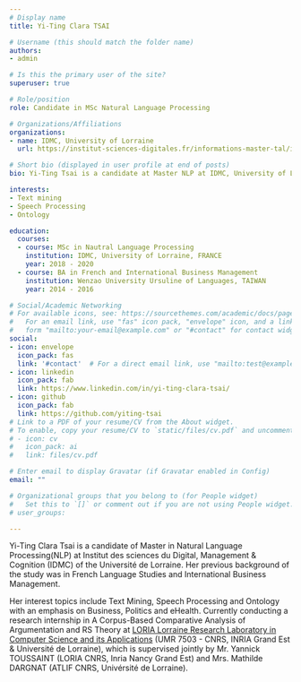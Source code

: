 ```yaml
---
# Display name
title: Yi-Ting Clara TSAI

# Username (this should match the folder name)
authors:
- admin

# Is this the primary user of the site?
superuser: true

# Role/position
role: Candidate in MSc Natural Language Processing

# Organizations/Affiliations
organizations:
- name: IDMC, University of Lorraine
  url: https://institut-sciences-digitales.fr/informations-master-tal/info-tal-generales/

# Short bio (displayed in user profile at end of posts)
bio: Yi-Ting Tsai is a candidate at Master NLP at IDMC, University of Lorraine, whose interests are Text mining, Speech Processing and Ontology.

interests:
- Text mining
- Speech Processing
- Ontology

education:
  courses:
  - course: MSc in Nautral Language Processing
    institution: IDMC, University of Lorraine, FRANCE
    year: 2018 - 2020
  - course: BA in French and International Business Management
    institution: Wenzao University Ursuline of Languages, TAIWAN
    year: 2014 - 2016

# Social/Academic Networking
# For available icons, see: https://sourcethemes.com/academic/docs/page-builder/#icons
#   For an email link, use "fas" icon pack, "envelope" icon, and a link in the
#   form "mailto:your-email@example.com" or "#contact" for contact widget.
social:
- icon: envelope
  icon_pack: fas
  link: '#contact'  # For a direct email link, use "mailto:test@example.org".
- icon: linkedin
  icon_pack: fab
  link: https://www.linkedin.com/in/yi-ting-clara-tsai/
- icon: github
  icon_pack: fab
  link: https://github.com/yiting-tsai
# Link to a PDF of your resume/CV from the About widget.
# To enable, copy your resume/CV to `static/files/cv.pdf` and uncomment the lines below.
# - icon: cv
#   icon_pack: ai
#   link: files/cv.pdf

# Enter email to display Gravatar (if Gravatar enabled in Config)
email: ""

# Organizational groups that you belong to (for People widget)
#   Set this to `[]` or comment out if you are not using People widget.
# user_groups:

---
```


Yi-Ting Clara Tsai is a candidate of Master in Natural Language Processing(NLP) at Institut des sciences du Digital, Management & Cognition (IDMC) of the Université de Lorraine. Her previous background of the study was in French Language Studies and International Business Management.

Her interest topics include Text Mining, Speech Processing and Ontology with an emphasis on Business, Politics and eHealth. Currently conducting a research internship in A Corpus-Based Comparative Analysis of Argumentation and RS Theory at [LORIA Lorraine Research Laboratory in Computer Science and its Applications](https://www.loria.fr/en/) (UMR 7503 - CNRS, INRIA Grand Est & Université de Lorraine), which is supervised jointly by Mr. Yannick TOUSSAINT (LORIA CNRS, Inria Nancy Grand Est) and Mrs. Mathilde DARGNAT (ATLIF CNRS, Univérsité de Lorraine).